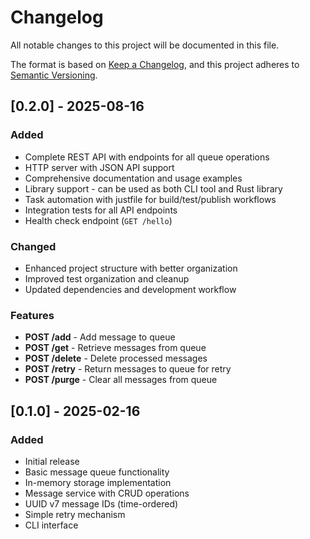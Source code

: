 # Changelog

All notable changes to this project will be documented in this file.

The format is based on [Keep a Changelog](https://keepachangelog.com/en/1.0.0/),
and this project adheres to [Semantic Versioning](https://semver.org/spec/v2.0.0.html).

## [0.2.0] - 2025-08-16

### Added
- Complete REST API with endpoints for all queue operations
- HTTP server with JSON API support
- Comprehensive documentation and usage examples
- Library support - can be used as both CLI tool and Rust library
- Task automation with justfile for build/test/publish workflows
- Integration tests for all API endpoints
- Health check endpoint (`GET /hello`)

### Changed
- Enhanced project structure with better organization
- Improved test organization and cleanup
- Updated dependencies and development workflow

### Features
- **POST /add** - Add message to queue
- **POST /get** - Retrieve messages from queue
- **POST /delete** - Delete processed messages
- **POST /retry** - Return messages to queue for retry
- **POST /purge** - Clear all messages from queue

## [0.1.0] - 2025-02-16

### Added
- Initial release
- Basic message queue functionality
- In-memory storage implementation
- Message service with CRUD operations
- UUID v7 message IDs (time-ordered)
- Simple retry mechanism
- CLI interface